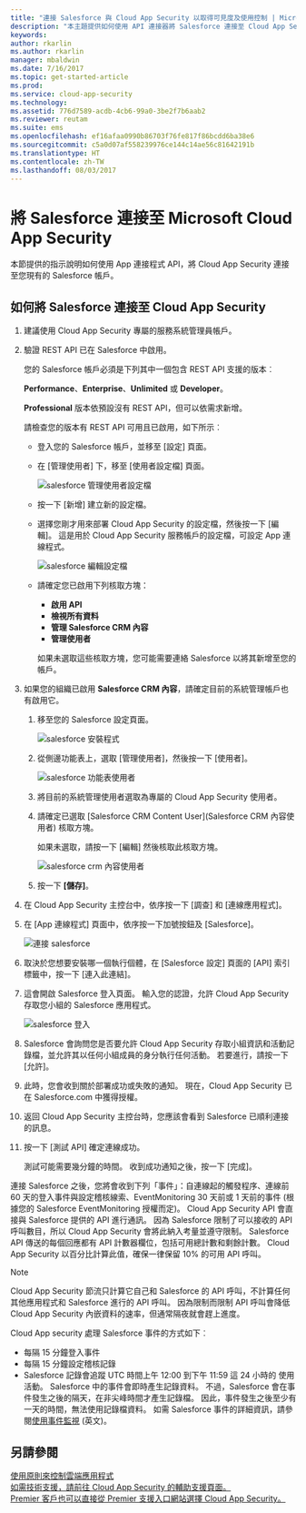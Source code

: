 ```yaml
---
title: "連接 Salesforce 與 Cloud App Security 以取得可見度及使用控制 | Microsoft Docs"
description: "本主題提供如何使用 API 連接器將 Salesforce 連接至 Cloud App Security 的資訊。"
keywords: 
author: rkarlin
ms.author: rkarlin
manager: mbaldwin
ms.date: 7/16/2017
ms.topic: get-started-article
ms.prod: 
ms.service: cloud-app-security
ms.technology: 
ms.assetid: 776d7589-acdb-4cb6-99a0-3be2f7b6aab2
ms.reviewer: reutam
ms.suite: ems
ms.openlocfilehash: ef16afaa0990b86703f76fe817f86bcdd6ba38e6
ms.sourcegitcommit: c5a0d07af558239976ce144c14ae56c81642191b
ms.translationtype: HT
ms.contentlocale: zh-TW
ms.lasthandoff: 08/03/2017
---
```

# <a name="connect-salesforce-to-microsoft-cloud-app-security"></a>將 Salesforce 連接至 Microsoft Cloud App Security
本節提供的指示說明如何使用 App 連接程式 API，將 Cloud App Security 連接至您現有的 Salesforce 帳戶。  
  
## <a name="how-to-connect-salesforce-to-cloud-app-security"></a>如何將 Salesforce 連接至 Cloud App Security  
  
1.  建議使用 Cloud App Security 專屬的服務系統管理員帳戶。  
  
2.  驗證 REST API 已在 Salesforce 中啟用。  
  
     您的 Salesforce 帳戶必須是下列其中一個包含 REST API 支援的版本︰  
  
     **Performance**、**Enterprise**、**Unlimited** 或 **Developer**。  
  
     **Professional** 版本依預設沒有 REST API，但可以依需求新增。  
  
     請檢查您的版本有 REST API 可用且已啟用，如下所示︰  
  
    -   登入您的 Salesforce 帳戶，並移至 [設定] 頁面。  
  
    -   在 [管理使用者] 下，移至 [使用者設定檔] 頁面。  
  
         ![salesforce 管理使用者設定檔](./media/salesforce-manageusers-profiles.png "salesforce 管理使用者設定檔")  
  
    -   按一下 [新增] 建立新的設定檔。 
    - 選擇您剛才用來部署 Cloud App Security 的設定檔，然後按一下 [編輯]。 這是用於 Cloud App Security 服務帳戶的設定檔，可設定 App 連線程式。  
  
         ![salesforce 編輯設定檔](./media/salesforce-edit-profile.png "salesforce 編輯設定檔")  
  
    -   請確定您已啟用下列核取方塊：   
        - **啟用 API**
        - **檢視所有資料** 
        - **管理 Salesforce CRM 內容**
        - **管理使用者**
        
        如果未選取這些核取方塊，您可能需要連絡 Salesforce 以將其新增至您的帳戶。  
             
3.  如果您的組織已啟用 **Salesforce CRM 內容**，請確定目前的系統管理帳戶也有啟用它。  
  
    1.  移至您的 Salesforce 設定頁面。  
  
         ![salesforce 安裝程式](./media/salesforce-setup.png "salesforce 安裝程式")  
  
    2.  從側邊功能表上，選取 [管理使用者]，然後按一下 [使用者]。  
  
         ![salesforce 功能表使用者](./media/salesforce-menu-users.png "salesforce 功能表使用者")  
  
    3.  將目前的系統管理使用者選取為專屬的 Cloud App Security 使用者。  
  
    4.  請確定已選取 [Salesforce CRM Content User]\(Salesforce CRM 內容使用者) 核取方塊。  
  
         如果未選取，請按一下 [編輯] 然後核取此核取方塊。  
  
         ![salesforce crm 內容使用者](./media/salesforce-crm-content-user.png "salesforce crm 內容使用者")  
  
    5.  按一下 **[儲存]**。  
  
4.  在 Cloud App Security 主控台中，依序按一下 [調查] 和 [連線應用程式]。  
  
5.  在 [App 連線程式] 頁面中，依序按一下加號按鈕及 [Salesforce]。  
  
     ![連接 salesforce](./media/connect-salesforce.png "連接 salesforce")  
  
6.  取決於您想要安裝哪一個執行個體，在 [Salesforce 設定] 頁面的 [API] 索引標籤中，按一下 [連入此連結]。  
  
7.  這會開啟 Salesforce 登入頁面。 輸入您的認證，允許 Cloud App Security 存取您小組的 Salesforce 應用程式。  
  
     ![salesforce 登入](./media/salesforce-logon.png "salesforce 登入")  
  
8.  Salesforce 會詢問您是否要允許 Cloud App Security 存取小組資訊和活動記錄檔，並允許其以任何小組成員的身分執行任何活動。 若要進行，請按一下 [允許]。  
  
9. 此時，您會收到關於部署成功或失敗的通知。 現在，Cloud App Security 已在 Salesforce.com 中獲得授權。  
  
10. 返回 Cloud App Security 主控台時，您應該會看到 Salesforce 已順利連接的訊息。  
  
11. 按一下 [測試 API] 確定連線成功。  
  
     測試可能需要幾分鐘的時間。 收到成功通知之後，按一下 [完成]。  
  
  
連接 Salesforce 之後，您將會收到下列「事件」：自連線起的觸發程序、連線前 60 天的登入事件與設定稽核線索、EventMonitoring 30 天前或 1 天前的事件 (根據您的 Salesforce EventMonitoring 授權而定)。 Cloud App Security API 會直接與 Salesforce 提供的 API 進行通訊。 因為 Salesforce 限制了可以接收的 API 呼叫數目，所以 Cloud App Security 會將此納入考量並遵守限制。 Salesforce API 傳送的每個回應都有 API 計數器欄位，包括可用總計數和剩餘計數。 Cloud App Security 以百分比計算此值，確保一律保留 10% 的可用 API 呼叫。 

> [!NOTE]
> Cloud App Security 節流只計算它自己和 Salesforce 的 API 呼叫，不計算任何其他應用程式和 Salesforce 進行的 API 呼叫。
> 因為限制而限制 API 呼叫會降低 Cloud App Security 內嵌資料的速率，但通常隔夜就會趕上進度。


Cloud App security 處理 Salesforce 事件的方式如下︰ 
  
- 每隔 15 分鐘登入事件
- 每隔 15 分鐘設定稽核記錄
- Salesforce 記錄會追蹤 UTC 時間上午 12:00 到下午 11:59 這 24 小時的 使用活動。 Salesforce 中的事件會即時產生記錄資料。 不過，Salesforce 會在事件發生之後的隔天，在非尖峰時間才產生記錄檔。 因此，事件發生之後至少有一天的時間，無法使用記錄檔資料。 如需 Salesforce 事件的詳細資訊，請參閱[使用事件監視](https://developer.salesforce.com/docs/atlas.en-us.api_rest.meta/api_rest/using_resources_event_log_files.htm) \(英文\)。


## <a name="see-also"></a>另請參閱  
[使用原則來控制雲端應用程式](control-cloud-apps-with-policies.md)   
[如需技術支援，請前往 Cloud App Security 的輔助支援頁面。](http://support.microsoft.com/oas/default.aspx?prid=16031)   
[Premier 客戶也可以直接從 Premier 支援入口網站選擇 Cloud App Security。](https://premier.microsoft.com/)  
  
  